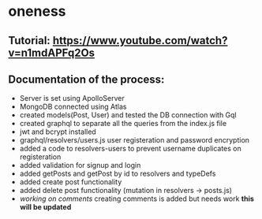 # oneness

## Tutorial: https://www.youtube.com/watch?v=n1mdAPFq2Os  


##  Documentation of the process:  
- Server is set using ApolloServer  
- MongoDB connected using Atlas
- created models(Post, User) and tested the DB connection with Gql
- created graphql to separate all the queries from the index.js file
- jwt and bcrypt installed
- graphql/resolvers/users.js user registeration and password encryption 
- added a code to resolvers-users to prevent username duplicates on registeration
- added validation for signup and login
- added getPosts and getPost by id to resolvers and typeDefs
- added create post functionality
- added delete post functionality (mutation in resolvers -> posts.js)
- *working on comments* creating comments is added but needs work **this will be updated**
